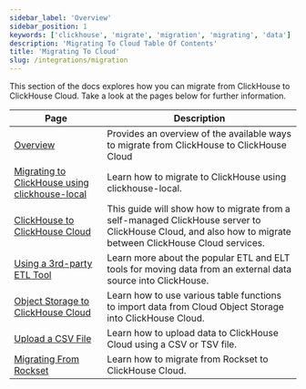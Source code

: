 ```yaml
---
sidebar_label: 'Overview'
sidebar_position: 1
keywords: ['clickhouse', 'migrate', 'migration', 'migrating', 'data']
description: 'Migrating To Cloud Table Of Contents'
title: 'Migrating To Cloud'
slug: /integrations/migration
---
```


This section of the docs explores how you can migrate from ClickHouse to ClickHouse Cloud.
Take a look at the pages below for further information.

| Page                                                                                               | Description                                                                                                                                               |
|----------------------------------------------------------------------------------------------------|-----------------------------------------------------------------------------------------------------------------------------------------------------------|
| [Overview](/integrations/migration/overview)                                               | Provides an overview of the available ways to migrate from ClickHouse to ClickHouse Cloud                                                                 |
| [Migrating to ClickHouse using clickhouse-local](/cloud/migration/clickhouse-local)        | Learn how to migrate to ClickHouse using clickhouse-local.                                                                                                |                                                                                                |
| [ClickHouse to ClickHouse Cloud](/cloud/migration/clickhouse-to-cloud)                     | This guide will show how to migrate from a self-managed ClickHouse server to ClickHouse Cloud, and also how to migrate between ClickHouse Cloud services. |
| [Using a 3rd-party ETL Tool](/cloud/migration/etl-tool-to-clickhouse)                      | Learn more about the popular ETL and ELT tools for moving data from an external data source into ClickHouse.                                              |
| [Object Storage to ClickHouse Cloud](/integrations/migration/object-storage-to-clickhouse) | Learn how to use various table functions to import data from Cloud Object Storage into ClickHouse Cloud.                                                  |
| [Upload a CSV File](/integrations/migration/upload-a-csv-file)                             | Learn how to upload data to ClickHouse Cloud using a CSV or TSV file.                                                                                     |
| [Migrating From Rockset](/migrations/rockset)                                             | Learn how to migrate from Rockset to ClickHouse Cloud.                                                                                                    |
